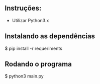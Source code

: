 ## Instruções:
 * Utilizar Python3.x

## Instalando as dependências

$ pip install -r requeriments

## Rodando o programa

$ python3 main.py